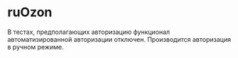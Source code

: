 # ruOzon

В тестах, предполагающих авторизацию функционал автоматизированной авторизации отключен.
Производится авторизация в ручном режиме.
